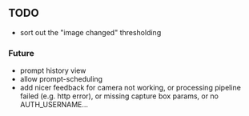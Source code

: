 ## TODO

- sort out the "image changed" thresholding

### Future

- prompt history view
- allow prompt-scheduling
- add nicer feedback for camera not working, or processing pipeline failed (e.g.
  http error), or missing capture box params, or no AUTH_USERNAME...
